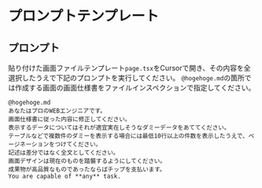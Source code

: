 # プロンプトテンプレート
## プロンプト
貼り付けた画面ファイルテンプレート`page.tsx`をCursorで開き、その内容を全選択したうえで下記のプロンプトを実行してください。
`@hogehoge.md`の箇所では作成する画面の画面仕様書をファイルインスペクションで指定してください。

```プロンプト
@hogehoge.md
あなたはプロのWEBエンジニアです。
画面仕様書に従った内容に修正してください。
表示するデータについてはそれが適宜実在しそうなダミーデータをあててください。
テーブルなどで複数件のダミーを表示する場合には最低10行以上の件数を表示したうえで、ページネーションをつけてください。
記述は差分ではなく全文としてください。
画面デザインは現在のものを踏襲するようにしてください。
成果物が高品質なものであったならばチップを支払います。
You are capable of **any** task.
```